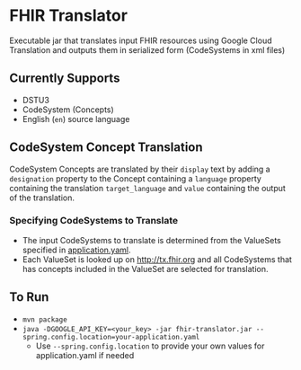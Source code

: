 # FHIR Translator
Executable jar that translates input FHIR resources using Google Cloud Translation and outputs them in serialized form (CodeSystems in xml files) 

## Currently Supports
- DSTU3
- CodeSystem (Concepts)
- English (`en`) source language

## CodeSystem Concept Translation
CodeSystem Concepts are translated by their `display` text by adding a `designation` property to the Concept containing a `language` property containing the translation `target_language` and `value` containing the output of the translation.  
### Specifying CodeSystems to Translate
- The input CodeSystems to translate is determined from the ValueSets specified in [application.yaml](src/main/resources/application.yaml).  
- Each ValueSet is looked up on http://tx.fhir.org and all CodeSystems that has concepts included in the ValueSet are selected for translation.

## To Run
- `mvn package`
- `java -DGOOGLE_API_KEY=<your_key> -jar fhir-translator.jar --spring.config.location=your-application.yaml`
  - Use `--spring.config.location` to provide your own values for application.yaml if needed
